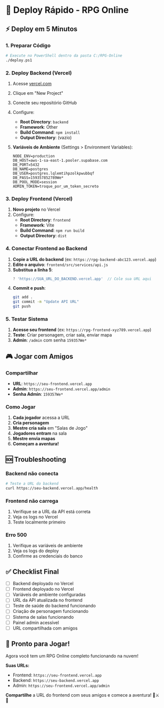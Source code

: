 # 🚀 Deploy Rápido - RPG Online

## ⚡ Deploy em 5 Minutos

### 1. Preparar Código
```bash
# Execute no PowerShell dentro da pasta C:/RPG-Online
./deploy.ps1
```

### 2. Deploy Backend (Vercel)
1. Acesse [vercel.com](https://vercel.com)
2. Clique em "New Project"
3. Conecte seu repositório GitHub
4. Configure:
   - **Root Directory**: `backend`
   - **Framework**: Other
   - **Build Command**: `npm install`
   - **Output Directory**: (vazio)

5. **Variáveis de Ambiente** (Settings > Environment Variables):
   ```
   NODE_ENV=production
   DB_HOST=aws-1-sa-east-1.pooler.supabase.com
   DB_PORT=5432
   DB_NAME=postgres
   DB_USER=postgres.lqlemtihpzolkpwubbqf
   DB_PASS=159357852789We*
   DB_POOL_MODE=session
   ADMIN_TOKEN=troque_por_um_token_secreto
   ```

### 3. Deploy Frontend (Vercel)
1. **Novo projeto** no Vercel
2. Configure:
   - **Root Directory**: `frontend`
   - **Framework**: Vite
   - **Build Command**: `npm run build`
   - **Output Directory**: `dist`

### 4. Conectar Frontend ao Backend
1. **Copie a URL do backend** (ex: `https://rpg-backend-abc123.vercel.app`)
2. **Edite o arquivo**: `frontend/src/services/api.js`
3. **Substitua a linha 5**:
   ```javascript
   ? 'https://SUA_URL_DO_BACKEND.vercel.app'  // Cole sua URL aqui
   ```
4. **Commit e push**:
   ```bash
   git add .
   git commit -m "Update API URL"
   git push
   ```

### 5. Testar Sistema
1. **Acesse seu frontend** (ex: `https://rpg-frontend-xyz789.vercel.app`)
2. **Teste**: Criar personagem, criar sala, enviar mapa
3. **Admin**: `/admin` com senha `159357We*`

## 🎮 Jogar com Amigos

### Compartilhar
- **URL**: `https://seu-frontend.vercel.app`
- **Admin**: `https://seu-frontend.vercel.app/admin`
- **Senha Admin**: `159357We*`

### Como Jogar
1. **Cada jogador** acessa a URL
2. **Cria personagem**
3. **Mestre cria sala** em "Salas de Jogo"
4. **Jogadores entram** na sala
5. **Mestre envia mapas**
6. **Começam a aventura!**

## 🆘 Troubleshooting

### Backend não conecta
```bash
# Teste a URL do backend
curl https://seu-backend.vercel.app/health
```

### Frontend não carrega
1. Verifique se a URL da API está correta
2. Veja os logs no Vercel
3. Teste localmente primeiro

### Erro 500
1. Verifique as variáveis de ambiente
2. Veja os logs do deploy
3. Confirme as credenciais do banco

## ✅ Checklist Final

- [ ] Backend deployado no Vercel
- [ ] Frontend deployado no Vercel  
- [ ] Variáveis de ambiente configuradas
- [ ] URL da API atualizada no frontend
- [ ] Teste de saúde do backend funcionando
- [ ] Criação de personagem funcionando
- [ ] Sistema de salas funcionando
- [ ] Painel admin acessível
- [ ] URL compartilhada com amigos

## 🎉 Pronto para Jogar!

Agora você tem um RPG Online completo funcionando na nuvem!

**Suas URLs:**
- Frontend: `https://seu-frontend.vercel.app`
- Backend: `https://seu-backend.vercel.app`
- Admin: `https://seu-frontend.vercel.app/admin`

**Compartilhe** a URL do frontend com seus amigos e comece a aventura! 🏰⚔️🎲
